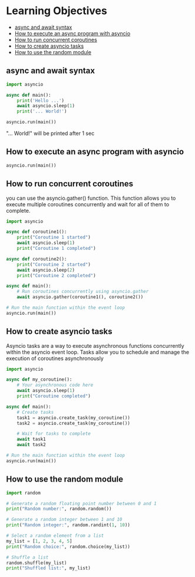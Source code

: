 # Learning Objectives

- [async and await syntax](#async-and-await-syntax)
- [How to execute an async program with asyncio](#How-to-execute-an-async-program-with-asyncio)
- [How to run concurrent coroutines](#How-to-run-concurrent-coroutines)
- [How to create asyncio tasks](#How-to-creat-easyncio-tasks)
- [How to use the random module](#How-to-use-the-random-module)

## async and await syntax
```python
import asyncio

async def main():
    print('Hello ...')
    await asyncio.sleep(1)
    print('... World!')

asyncio.run(main())
```
"... World!" will be printed after 1 sec
 
## How to execute an async program with asyncio
```python
asyncio.run(main())
```
## How to run concurrent coroutines
you can use the asyncio.gather() function. This function allows you to execute multiple coroutines concurrently and wait for all of them to complete. 
```python
import asyncio

async def coroutine1():
    print("Coroutine 1 started")
    await asyncio.sleep(1)
    print("Coroutine 1 completed")

async def coroutine2():
    print("Coroutine 2 started")
    await asyncio.sleep(2)
    print("Coroutine 2 completed")

async def main():
    # Run coroutines concurrently using asyncio.gather
    await asyncio.gather(coroutine1(), coroutine2())

# Run the main function within the event loop
asyncio.run(main())

```
## How to create asyncio tasks
Asyncio tasks are a way to execute asynchronous functions concurrently within the asyncio event loop. Tasks allow you to schedule and manage the execution of coroutines asynchronously
```python
import asyncio

async def my_coroutine():
    # Your asynchronous code here
    await asyncio.sleep(1)
    print("Coroutine completed")

async def main():
    # Create tasks
    task1 = asyncio.create_task(my_coroutine())
    task2 = asyncio.create_task(my_coroutine())

    # Wait for tasks to complete
    await task1
    await task2

# Run the main function within the event loop
asyncio.run(main())

```
## How to use the random module
```python
import random

# Generate a random floating point number between 0 and 1
print("Random number:", random.random())

# Generate a random integer between 1 and 10
print("Random integer:", random.randint(1, 10))

# Select a random element from a list
my_list = [1, 2, 3, 4, 5]
print("Random choice:", random.choice(my_list))

# Shuffle a list
random.shuffle(my_list)
print("Shuffled list:", my_list)

```